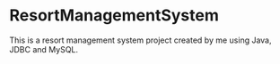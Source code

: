 # ResortManagementSystem
This is a resort management system project created by me using Java, JDBC and MySQL.
